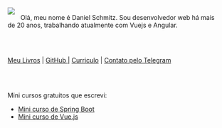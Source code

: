 
<img src="https://pt.gravatar.com/userimage/36708935/e2eaada257306fe27c7a4837164cf65e.jpg?size=200" align="left" style="padding: 10px;border-radius: 10%;">

<div style="padding: 10px">

Olá, meu nome é Daniel Schmitz. Sou desenvolvedor web há mais de 20 anos, trabalhando atualmente com Vuejs e Angular.

<br/><br/>

<a href="http://leanpub.com/u/danielschmitz">Meu Livros</a> 
|
<a href="https://www.linkedin.com/in/danielschmitz/">GitHub </a>
|
<a href="https://www.linkedin.com/in/danielschmitz/">Curriculo</a>
|
<a href="https://t.me/danielschmitz">Contato pelo Telegram</a>


<br/><br/>

Mini cursos gratuitos que escrevi:

<ul>
  <li> <a href="https://danielschmitz.com.br/curso-spring-boot/">Mini curso de Spring Boot</a>
  <li> <a href="https://danielschmitz.com.br/curso-vue/">Mini curso de Vue.js</a>
</ul>

</div>
